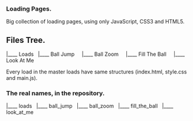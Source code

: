 ### Loading Pages.
Big collection of loading pages, using only JavaScript, CSS3 and HTML5.

## Files Tree.
|____ Loads
     |____ Ball Jump
     |____ Ball Zoom
     |____ Fill The Ball
     |____ Look At Me

Every load in the master loads have same structures (index.html, style.css and main.js).

### The real names, in the repository.
|____ loads
    |____ ball_jump
    |____ ball_zoom
    |____ fill_the_ball
    |____ look_at_me
